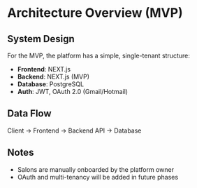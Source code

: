 # Architecture Overview (MVP)

## System Design
For the MVP, the platform has a simple, single-tenant structure:
- **Frontend**: NEXT.js  
- **Backend**: NEXT.js (MVP)  
- **Database**: PostgreSQL 
- **Auth**: JWT, OAuth 2.0 (Gmail/Hotmail)  


## Data Flow
Client → Frontend → Backend API → Database

## Notes
- Salons are manually onboarded by the platform owner
- OAuth and multi-tenancy will be added in future phases

